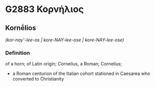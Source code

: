# G2883 Κορνήλιος

## Kornḗlios

_(kor-nay'-lee-os | kore-NAY-lee-ose | kore-NAY-lee-ose)_

### Definition

of a horn; of Latin origin; Cornelius, a Roman; Cornelius; 

- a Roman centurion of the Italian cohort stationed in Caesarea who converted to Christianity
